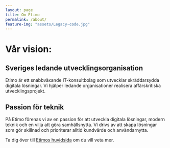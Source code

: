 ```yaml
---
layout: page
title: Om Etimo
permalink: /about/
feature-img: "assets/Legacy-code.jpg"
---
```


# Vår vision:
## Sveriges ledande utvecklingsorganisation
Etimo är ett snabbväxande IT-konsultbolag som utvecklar skräddarsydda digitala lösningar. Vi hjälper ledande organisationer realisera affärskritiska utvecklingsprojekt. 
## Passion för teknik

På Etimo förenas vi av en passion för att utveckla digitala lösningar, modern teknik och en vilja att göra samhällsnytta. Vi drivs av att skapa lösningar som gör skillnad och prioriterar alltid kundvärde och användarnytta.



Ta dig över till [Etimos huvidsida](https://etimo.se) om du vill veta mer.

